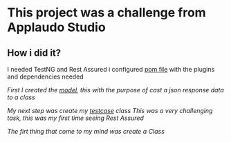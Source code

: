 # This project was a challenge from Applaudo Studio

## How i did it? 

I needed TestNG and Rest Assured i configured [pom file](/pom.xml) with the plugins and dependencies needed

*First I created the [model](src/main/java/models/Character.java), this with the purpose of cast a json response data to a class*

*My next step was create my [testcase](src/test/java/ApplaudoStudioTest.java) class*
*This was a very challenging task, this was my first time seeing Rest Assured*

*The firt thing that come to my mind was create a Class*


